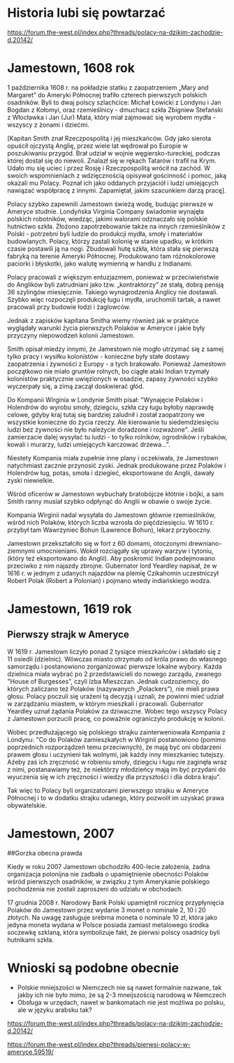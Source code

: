 # Historia lubi się powtarzać

https://forum.the-west.pl/index.php?threads/polacy-na-dzikim-zachodzie-d.20142/


# Jamestown, 1608 rok

1 października 1608 r. na pokładzie statku z zaopatrzeniem „Mary and Margaret” do Ameryki Północnej trafiło czterech pierwszych polskich osadników. Byli to dwaj polscy szlachcice: Michał Łowicki z Londynu i Jan Bogdan z Kołomyi, oraz rzemieślnicy - dmuchacz szkła Zbigniew Stefański z Włocławka i Jan (Jur) Mata, który miał zajmować się wyrobem mydła - wszyscy z żonami i dziećmi.

[Kapitan Smith znał Rzeczpospolitą i jej mieszkańców. Gdy jako sierota opuścił ojczystą Anglię, przez wiele lat wędrował po Europie w poszukiwaniu przygód. Brał udział w wojnie węgiersko-tureckiej, podczas której dostał się do niewoli. Znalazł się w rękach Tatarów i trafił na Krym. Udało mu się uciec i przez Rosję i Rzeczpospolitą wrócił na zachód. W swoich wspomnieniach z wdzięcznością opisywał gościnność i pomoc, jaką okazali mu Polacy. Poznał ich jako oddanych przyjaciół i ludzi umiejących nawiązać współpracę z innymi. Zapamiętał, jakim szacunkiem darzą pracę].

Polacy szybko zapewnili Jamestown świeżą wodę, budując pierwsze w Ameryce studnie. Londyńska Virginia Company świadomie wynajęła polskich robotników, wiedząc, jakimi walorami odznaczało się polskie hutnictwo szkła. Złożono zapotrzebowanie także na innych rzemieślników z Polski - potrzebni byli ludzie do produkcji mydła, smoły i materiałów budowlanych.
Polacy, którzy zastali kolonię w stanie upadku, w krótkim czasie postawili ją na nogi. Zbudowali hutę szkła, która stała się pierwszą fabryką na terenie Ameryki Północnej. Produkowano tam różnokolorowe paciorki i błyskotki, jako walutę wymienną w handlu z Indianami.

Polacy pracowali z większym entuzjazmem, ponieważ w przeciwieństwie do Anglików byli zatrudniani jako tzw. „kontraktorzy” ze stałą, dobrą pensją 36 szylingów miesięcznie. Takiego wynagrodzenia Anglicy nie dostawali. Szybko więc rozpoczęli produkcję ługu i mydła, uruchomili tartak, a nawet pracowali przy budowie łodzi i żaglowców.

Jednak z zapisków kapitana Smitha wiemy również jak w praktyce wyglądały warunki życia pierwszych Polaków w Ameryce i jakie były przyczyny niepowodzeń kolonii Jamestown.

Smith opisał miedzy innymi, że Jamestown nie mogło utrzymać się z samej tylko pracy i wysiłku kolonistów - konieczne były stałe dostawy zaopatrzenia i żywności z Europy - a tych brakowało. Ponieważ Jamestown początkowo nie miało gruntów rolnych, bo ciągłe ataki Indian trzymały kolonistów praktycznie uwięzionych w osadzie, zapasy żywności szybko wyczerpały się, a zimą zaczął doskwierać głód.

Do Kompanii Wirginia w Londynie Smith pisał: "Wynajęcie Polaków i Holendrów do wyrobu smoły, dziegciu, szkła czy ługu byłoby naprawdę celowe, gdyby kraj tutaj się bardziej zaludnił i został zaopatrzony we wszystkie konieczne do życia rzeczy. Ale kierowanie tu siedemdziesięciu ludzi bez żywności nie było należycie doradzone i rozważone". Jeśli zamierzacie dalej wysyłać tu ludzi - to tylko rolników, ogrodników i rybaków, kowali i murarzy, ludzi umiejących karczować drzewa...".

Niestety Kompania miała zupełnie inne plany i oczekiwała, że Jamestown natychmiast zacznie przynosić zyski. Jednak produkowane przez Polaków i Holendrów ług, potas, smoła i dziegieć, eksportowane do Anglii, dawały zyski niewielkie.

Wśród oficerów w Jamestown wybuchały bratobójcze kłótnie i bójki, a sam Smith ranny musiał szybko odpłynąć do Anglii w obawie o swoje życie.
 
Kompania Wirginii nadal wysyłała do Jamestown głównie rzemieślników, wśród nich Polaków, których liczba wzrosła do pięćdziesięciu. W 1610 r. przybył tam Wawrzyniec Bohun (Lawrence Bohun), lekarz przyboczny.

Jamestown przekształciło się w fort z 60 domami, otoczonymi drewniano-ziemnymi umocnieniami. Wokół rozciągały się uprawy warzyw i tytoniu, (który też eksportowano do Anglii). Aby poskromić Indian podejmowano przeciwko z nim najazdy zbrojne. Gubernator lord Yeardley napisał, że w 1616 r. w jednym z udanych najazdów na plemię Czikahomin uczestniczył Robert Polak (Robert a Polonian) i pojmano wtedy indiańskiego wodza.  


# Jamestown, 1619 rok

## Pierwszy strajk w Ameryce
W 1619 r. Jamestown liczyło ponad 2 tysiące mieszkańców i składało się z 11 osiedli (dzielnic). Wówczas miasto otrzymało od króla prawo do własnego samorządu i postanowiono zorganizować pierwsze lokalne wybory. Każda dzielnica miała wybrać po 2 przedstawicieli do nowego zarządu, zwanego "House of Burgesses”, czyli Izba Mieszczan. Jednak cudzoziemcy, do których zaliczano też Polaków (nazywanych „Polackers”), nie mieli prawa głosu. Polacy poczuli się urażeni tą decyzją i uznali, że powinni mieć udział w zarządzaniu miastem, w którym mieszkali i pracowali. Gubernator Yeardley uznał żądania Polaków za dziwaczne. Wobec tego wszyscy Polacy z Jamestown porzucili pracę, co poważnie ograniczyło produkcję w kolonii.

Wobec przedłużającego się polskiego strajku zainterweniowała Kompania z Londynu: "Co do Polaków zamieszkałych w Wirginii postanowiono (pomimo poprzednich rozporządzeń temu przeciwnych), że mają być oni obdarzeni prawem głosu i uczynieni tak wolnymi, jak każdy inny mieszkaniec tutejszy. Ażeby zaś ich zręczność w robieniu smoły, dziegciu i ługu nie zaginęła wraz z nimi, postanawiamy też, że niektórzy młodzieńcy mają im być przydani do wyuczenia się w ich zręczności i wiedzy dla przyszłości i dla dobra kraju".

Tak więc to Polacy byli organizatorami pierwszego strajku w Ameryce Północnej i to w dodatku strajku udanego, który pozwolił im uzyskać prawa obywatelskie.


# Jamestown, 2007 
##Gorzka obecna prawda

Kiedy w roku 2007 Jamestown obchodziło 400-lecie założenia, żadna organizacja polonijna nie zadbała o upamiętnienie obecności Polaków wśród pierwszych osadników, w związku z tym Amerykanie polskiego pochodzenia nie zostali zaproszeni do udziału w obchodach.

17 grudnia 2008 r. Narodowy Bank Polski upamiętnił rocznicę przypłynięcia Polaków do Jamestown przez wydanie 3 monet o nominale 2, 10 i 20 złotych. Na uwagę zasługuje srebrna moneta o nominale 10 zł, która jako jedyna moneta wydana w Polsce posiada zamiast metalowego środka soczewkę szklaną, która symbolizuje fakt, że pierwsi polscy osadnicy byli hutnikami szkła.



# Wnioski są podobne obecnie

+ Polskie mniejszości w Niemczech nie są nawet formalnie nazwane, tak jakby ich nie było mimo, że są 2-3 mneijszością narodową w Niemczech
+ Obsługa w urzędach, nawet w bankomatach nie jest możliwa po polsku, ale w języku arabsku tak?


 

https://forum.the-west.pl/index.php?threads/polacy-na-dzikim-zachodzie-d.20142/



https://forum.the-west.pl/index.php?threads/pierwsi-polacy-w-ameryce.59519/
